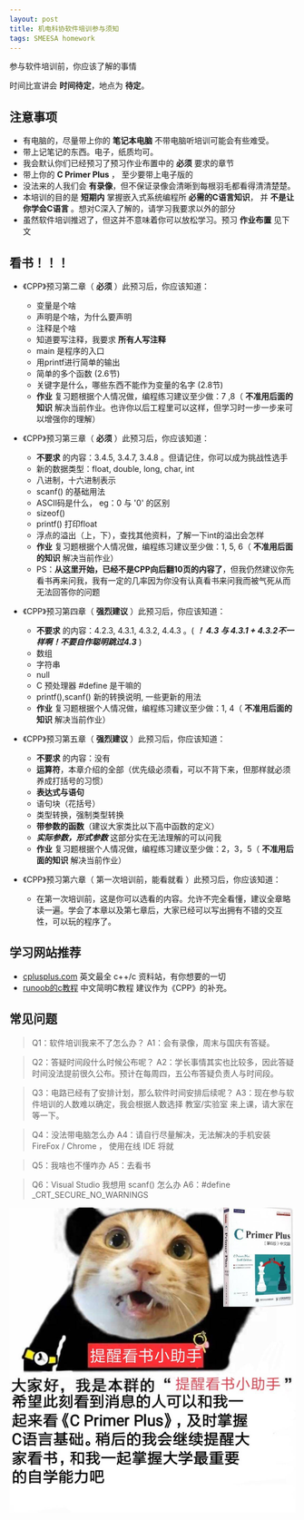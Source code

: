 ```yaml
---
layout: post
title: 机电科协软件培训参与须知
tags: SMEESA homework
---
```


参与软件培训前，你应该了解的事情

时间比宣讲会 **时间待定**，地点为 **待定**。

## 注意事项

  - 有电脑的，尽量带上你的 **笔记本电脑** 不带电脑听培训可能会有些难受。
  - 带上记笔记的东西。电子，纸质均可。
  - 我会默认你们已经预习了预习作业布置中的 **必须** 要求的章节
  - 带上你的 **C Primer Plus** ， 至少要带上电子版的
  - 没法来的人我们会 **有录像**，但不保证录像会清晰到每根羽毛都看得清清楚楚。
  - 本培训的目的是 **短期内** 掌握嵌入式系统编程所 **必需的C语言知识**， 并 **不是让你学会C语言** 。想对C深入了解的，请学习我要求以外的部分
  - 虽然软件培训推迟了，但这并不意味着你可以放松学习。预习 **作业布置** 见下文
      

## 看书！！！

- 《CPP》预习第二章（ **必须** ）此预习后，你应该知道：
    - 变量是个啥
    - 声明是个啥，为什么要声明
    - 注释是个啥
    - 知道要写注释，我要求 **所有人写注释**
    - main 是程序的入口
    - 用printf进行简单的输出
    - 简单的多个函数 (2.6节)
    - 关键字是什么，哪些东西不能作为变量的名字 (2.8节)
    - **作业** 复习题根据个人情况做，编程练习建议至少做：7 ,8（ **不准用后面的知识** 解决当前作业。也许你以后工程里可以这样，但学习时一步一步来可以增强你的理解）
- 《CPP》预习第三章（ **必须** ）此预习后，你应该知道：
    - **不要求** 的内容：3.4.5, 3.4.7, 3.4.8 。但请记住，你可以成为挑战性选手
    - 新的数据类型：float, double, long, char, int
    - 八进制，十六进制表示
    - scanf() 的基础用法
    - ASCII码是什么， eg：0 与 '0' 的区别
    - sizeof()
    - printf() 打印float
    - 浮点的溢出（上，下），查找其他资料，了解一下int的溢出会怎样
    - **作业** 复习题根据个人情况做，编程练习建议至少做：1, 5, 6（ **不准用后面的知识** 解决当前作业）
    - PS：**从这里开始，已经不是CPP向后翻10页的内容了**，但我仍然建议你先看书再来问我，我有一定的几率因为你没有认真看书来问我而被气死从而无法回答你的问题
- 《CPP》预习第四章（ **强烈建议** ）此预习后，你应该知道：
    - **不要求** 的内容：4.2.3, 4.3.1, 4.3.2, 4.4.3 。( ***！ 4.3 与 4.3.1 + 4.3.2不一样啊！不要自作聪明跳过4.3*** )
    - 数组
    - 字符串
    - null
    - C 预处理器 #define 是干嘛的
    - printf(),scanf() 新的转换说明, 一些更新的用法
    - **作业** 复习题根据个人情况做，编程练习建议至少做：1, 4（ **不准用后面的知识** 解决当前作业）
- 《CPP》预习第五章（ **强烈建议** ）此预习后，你应该知道：
    - **不要求** 的内容：没有
    - **运算符**，本章介绍的全部（优先级必须看，可以不背下来，但那样就必须养成打括号的习惯）
    - **表达式与语句**
    - 语句块（花括号）
    - 类型转换，强制类型转换
    - **带参数的函数**（建议大家类比以下高中函数的定义）
    - ***实际参数，形式参数*** 这部分实在无法理解的可以问我
    - **作业** 复习题根据个人情况做，编程练习建议至少做：2，3，5（ **不准用后面的知识** 解决当前作业）


- 《CPP》预习第六章（ 第一次培训前，能看就看 ）此预习后，你应该知道：
    - 在第一次培训前，这是你可以选看的内容。允许不完全看懂，建议全章略读一遍。学会了本章以及第七章后，大家已经可以写出拥有不错的交互性，可以玩的程序了。

## 学习网站推荐
- <a href="https://cplusplus.com">cplusplus.com</a> 英文最全 c++/c 资料站，有你想要的一切
- <a href="https://www.runoob.com/cprogramming/c-tutorial.html">runoob的c教程</a> 中文简明C教程 建议作为《CPP》的补充。
<!--- <a href="https://www.luogu.org">洛谷</a> 中文社区 建议在 **学会第九章**， **至少学会第七章之后** 开始在平台上选择简单的题，自己思考思考思路，然后看看别人的做法。**不要在洛谷上抄袭题解！！！**  -->


## 常见问题

> Q1：软件培训我来不了怎么办？
> A1：会有录像，周末与国庆有答疑。

> Q2：答疑时间段什么时候公布呢？
> A2：学长事情其实也比较多，因此答疑时间没法提前很久公布。预计在每周四，五公布答疑负责人与时间段。

> Q3：电路已经有了安排计划，那么软件时间安排后续呢？
> A3：现在参与软件培训的人数难以确定，我会根据人数选择 教室/实验室 来上课，请大家在等一下。

> Q4：没法带电脑怎么办
> A4：请自行尽量解决，无法解决的手机安装FireFox / Chrome ， 使用在线 IDE 将就

> Q5：我啥也不懂咋办
> A5：去看书

> Q6：Visual Studio 我想用 scanf() 怎么办
> A6：#define _CRT_SECURE_NO_WARNINGS


![readbook](/asset/images/2019-09/software-edu-pre-homework-1/readbook.jpg)
